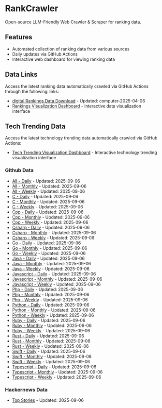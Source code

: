 # RankCrawler

Open-source LLM-Friendly Web Crawler & Scraper for ranking data.

## Features

* Automated collection of ranking data from various sources
* Daily updates via GitHub Actions
* Interactive web dashboard for viewing ranking data


## Data Links

Access the latest ranking data automatically crawled via GitHub Actions through the following links:

* [digital Rankings Data Download](https://github.com/chenjy16/RankCrawler/blob/main/data/1688/digital_computer_2025-04-06.json) - Updated: computer-2025-04-06
* [Rankings Visualization Dashboard](https://chenjy16.github.io/RankCrawler/1688_rankings.html) - Interactive data visualization interface




## Tech Trending Data

Access the latest technology trending data automatically crawled via GitHub Actions:

* [Tech Trending Visualization Dashboard](https://chenjy16.github.io/RankCrawler/tech_trending.html) - Interactive technology trending visualization interface

### Github Data

* [All - Daily](https://github.com/chenjy16/RankCrawler/blob/main/data/github/github_all_daily_2025-09-06.json) - Updated: 2025-09-06
* [All - Monthly](https://github.com/chenjy16/RankCrawler/blob/main/data/github/github_all_monthly_2025-09-06.json) - Updated: 2025-09-06
* [All - Weekly](https://github.com/chenjy16/RankCrawler/blob/main/data/github/github_all_weekly_2025-09-06.json) - Updated: 2025-09-06
* [C - Daily](https://github.com/chenjy16/RankCrawler/blob/main/data/github/github_c_daily_2025-09-06.json) - Updated: 2025-09-06
* [C - Monthly](https://github.com/chenjy16/RankCrawler/blob/main/data/github/github_c_monthly_2025-09-06.json) - Updated: 2025-09-06
* [C - Weekly](https://github.com/chenjy16/RankCrawler/blob/main/data/github/github_c_weekly_2025-09-06.json) - Updated: 2025-09-06
* [Cpp - Daily](https://github.com/chenjy16/RankCrawler/blob/main/data/github/github_cpp_daily_2025-09-06.json) - Updated: 2025-09-06
* [Cpp - Monthly](https://github.com/chenjy16/RankCrawler/blob/main/data/github/github_cpp_monthly_2025-09-06.json) - Updated: 2025-09-06
* [Cpp - Weekly](https://github.com/chenjy16/RankCrawler/blob/main/data/github/github_cpp_weekly_2025-09-06.json) - Updated: 2025-09-06
* [Csharp - Daily](https://github.com/chenjy16/RankCrawler/blob/main/data/github/github_csharp_daily_2025-09-06.json) - Updated: 2025-09-06
* [Csharp - Monthly](https://github.com/chenjy16/RankCrawler/blob/main/data/github/github_csharp_monthly_2025-09-06.json) - Updated: 2025-09-06
* [Csharp - Weekly](https://github.com/chenjy16/RankCrawler/blob/main/data/github/github_csharp_weekly_2025-09-06.json) - Updated: 2025-09-06
* [Go - Daily](https://github.com/chenjy16/RankCrawler/blob/main/data/github/github_go_daily_2025-09-06.json) - Updated: 2025-09-06
* [Go - Monthly](https://github.com/chenjy16/RankCrawler/blob/main/data/github/github_go_monthly_2025-09-06.json) - Updated: 2025-09-06
* [Go - Weekly](https://github.com/chenjy16/RankCrawler/blob/main/data/github/github_go_weekly_2025-09-06.json) - Updated: 2025-09-06
* [Java - Daily](https://github.com/chenjy16/RankCrawler/blob/main/data/github/github_java_daily_2025-09-06.json) - Updated: 2025-09-06
* [Java - Monthly](https://github.com/chenjy16/RankCrawler/blob/main/data/github/github_java_monthly_2025-09-06.json) - Updated: 2025-09-06
* [Java - Weekly](https://github.com/chenjy16/RankCrawler/blob/main/data/github/github_java_weekly_2025-09-06.json) - Updated: 2025-09-06
* [Javascript - Daily](https://github.com/chenjy16/RankCrawler/blob/main/data/github/github_javascript_daily_2025-09-06.json) - Updated: 2025-09-06
* [Javascript - Monthly](https://github.com/chenjy16/RankCrawler/blob/main/data/github/github_javascript_monthly_2025-09-06.json) - Updated: 2025-09-06
* [Javascript - Weekly](https://github.com/chenjy16/RankCrawler/blob/main/data/github/github_javascript_weekly_2025-09-06.json) - Updated: 2025-09-06
* [Php - Daily](https://github.com/chenjy16/RankCrawler/blob/main/data/github/github_php_daily_2025-09-06.json) - Updated: 2025-09-06
* [Php - Monthly](https://github.com/chenjy16/RankCrawler/blob/main/data/github/github_php_monthly_2025-09-06.json) - Updated: 2025-09-06
* [Php - Weekly](https://github.com/chenjy16/RankCrawler/blob/main/data/github/github_php_weekly_2025-09-06.json) - Updated: 2025-09-06
* [Python - Daily](https://github.com/chenjy16/RankCrawler/blob/main/data/github/github_python_daily_2025-09-06.json) - Updated: 2025-09-06
* [Python - Monthly](https://github.com/chenjy16/RankCrawler/blob/main/data/github/github_python_monthly_2025-09-06.json) - Updated: 2025-09-06
* [Python - Weekly](https://github.com/chenjy16/RankCrawler/blob/main/data/github/github_python_weekly_2025-09-06.json) - Updated: 2025-09-06
* [Ruby - Daily](https://github.com/chenjy16/RankCrawler/blob/main/data/github/github_ruby_daily_2025-09-06.json) - Updated: 2025-09-06
* [Ruby - Monthly](https://github.com/chenjy16/RankCrawler/blob/main/data/github/github_ruby_monthly_2025-09-06.json) - Updated: 2025-09-06
* [Ruby - Weekly](https://github.com/chenjy16/RankCrawler/blob/main/data/github/github_ruby_weekly_2025-09-06.json) - Updated: 2025-09-06
* [Rust - Daily](https://github.com/chenjy16/RankCrawler/blob/main/data/github/github_rust_daily_2025-09-06.json) - Updated: 2025-09-06
* [Rust - Monthly](https://github.com/chenjy16/RankCrawler/blob/main/data/github/github_rust_monthly_2025-09-06.json) - Updated: 2025-09-06
* [Rust - Weekly](https://github.com/chenjy16/RankCrawler/blob/main/data/github/github_rust_weekly_2025-09-06.json) - Updated: 2025-09-06
* [Swift - Daily](https://github.com/chenjy16/RankCrawler/blob/main/data/github/github_swift_daily_2025-09-06.json) - Updated: 2025-09-06
* [Swift - Monthly](https://github.com/chenjy16/RankCrawler/blob/main/data/github/github_swift_monthly_2025-09-06.json) - Updated: 2025-09-06
* [Swift - Weekly](https://github.com/chenjy16/RankCrawler/blob/main/data/github/github_swift_weekly_2025-09-06.json) - Updated: 2025-09-06
* [Typescript - Daily](https://github.com/chenjy16/RankCrawler/blob/main/data/github/github_typescript_daily_2025-09-06.json) - Updated: 2025-09-06
* [Typescript - Monthly](https://github.com/chenjy16/RankCrawler/blob/main/data/github/github_typescript_monthly_2025-09-06.json) - Updated: 2025-09-06
* [Typescript - Weekly](https://github.com/chenjy16/RankCrawler/blob/main/data/github/github_typescript_weekly_2025-09-06.json) - Updated: 2025-09-06

### Hackernews Data

* [Top Stories](https://github.com/chenjy16/RankCrawler/blob/main/data/hackernews/hackernews_top_2025-09-06.json) - Updated: 2025-09-06


